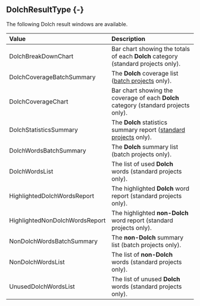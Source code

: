## DolchResultType {-}

The following Dolch result windows are available.

Value   |   Description
| :-- | :-- |
DolchBreakDownChart   |   Bar chart showing the totals of each **Dolch** category (standard projects only).
DolchCoverageBatchSummary   |   The **Dolch** coverage list ([batch projects](#batchproject) only).
DolchCoverageChart   |   Bar chart showing the coverage of each **Dolch** category (standard projects only).
DolchStatisticsSummary   |   The **Dolch** statistics summary report ([standard projects](#standardproject) only).
DolchWordsBatchSummary   |   The **Dolch** summary list (batch projects only).
DolchWordsList   |   The list of used **Dolch** words (standard projects only).
HighlightedDolchWordsReport   |   The highlighted **Dolch** word report (standard projects only).
HighlightedNonDolchWordsReport   |   The highlighted **non-Dolch** word report (standard projects only).
NonDolchWordsBatchSummary   |   The **non-Dolch** summary list (batch projects only).
NonDolchWordsList   |   The list of **non-Dolch** words (standard projects only).
UnusedDolchWordsList   |   The list of unused **Dolch** words (standard projects only).
